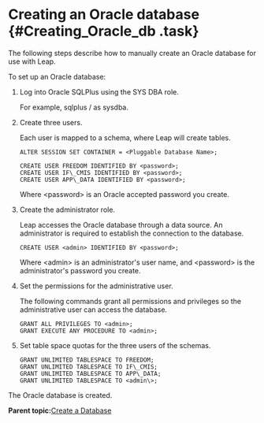 # Creating an Oracle database {#Creating_Oracle_db .task}

The following steps describe how to manually create an Oracle database for use with Leap.

To set up an Oracle database:

1.  Log into Oracle SQLPlus using the SYS DBA role.

    For example, sqlplus / as sysdba.

2.  Create three users.

    Each user is mapped to a schema, where Leap will create tables.

    ```
    ALTER SESSION SET CONTAINER = <Pluggable Database Name>;
    
    CREATE USER FREEDOM IDENTIFIED BY <password>;
    CREATE USER IF\_CMIS IDENTIFIED BY <password>;
    CREATE USER APP\_DATA IDENTIFIED BY <password>;
    
    ```

    Where <password\> is an Oracle accepted password you create.

3.  Create the administrator role.

    Leap accesses the Oracle database through a data source. An administrator is required to establish the connection to the database.

    ```
    CREATE USER <admin> IDENTIFIED BY <password>;
    ```

    Where <admin\> is an administrator's user name, and <password\> is the administrator's password you create.

4.  Set the permissions for the administrative user.

    The following commands grant all permissions and privileges so the administrative user can access the database.

    ```
    GRANT ALL PRIVILEGES TO <admin>;
    GRANT EXECUTE ANY PROCEDURE TO <admin>;
    ```

5.  Set table space quotas for the three users of the schemas.

    ```
    GRANT UNLIMITED TABLESPACE TO FREEDOM;
    GRANT UNLIMITED TABLESPACE TO IF\_CMIS;
    GRANT UNLIMITED TABLESPACE TO APP\_DATA;
    GRANT UNLIMITED TABLESPACE TO <admin\>;
    ```


The Oracle database is created.

**Parent topic:**[Create a Database](in_create_db.md)

